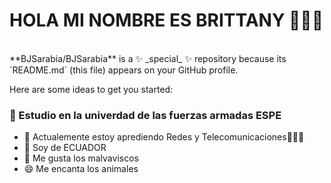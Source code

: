 <h1>HOLA MI NOMBRE ES BRITTANY 👩🦄🌈</H1>
<br>
**BJSarabia/BJSarabia** is a ✨ _special_ ✨ repository because its `README.md` (this file) appears on your GitHub profile.

Here are some ideas to get you started:
### 🔭 Estudio en la univerdad de las fuerzas armadas ESPE
- 🌱 Actualemente estoy aprediendo Redes y Telecomunicaciones🔌🔋📡
- 🤔 Soy de ECUADOR 
- 💬 Me gusta los malvaviscos
- 😄 Me encanta los animales 
<!-- HOLA ESTE ES MI README MODIFICADO  -->


